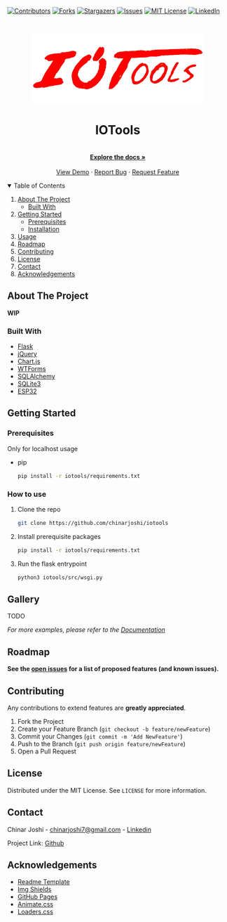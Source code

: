 [![Contributors][contributors-shield]][contributors-url]
[![Forks][forks-shield]][forks-url]
[![Stargazers][stars-shield]][stars-url]
[![Issues][issues-shield]][issues-url]
[![MIT License][license-shield]][license-url]
[![LinkedIn][linkedin-shield]][linkedin-url]

<!-- PROJECT LOGO -->
<br />

<p align="center">
  <a href="#">
    <img src="assets/logo.png" alt="Logo" width="394" height="159">
  </a>

  <h1 align="center">IOTools</h1>

  <p align="center">
    <br />
    <a href="https://github.com/chinarjoshi/iotools"><strong>Explore the docs »</strong></a>
    <br />
    <br />
    <a href="#">View Demo</a>
    ·
    <a href="https://github.com/chinarjoshi/iotools/issues">Report Bug</a>
    ·
    <a href="https://github.com/chinarjoshi/iotools/issues">Request Feature</a>
  </p>
</p>

<!-- TABLE OF CONTENTS -->
<details open="open">
  <summary>Table of Contents</summary>
  <ol>
    <li>
      <a href="#about-the-project">About The Project</a>
      <ul>
        <li><a href="#built-with">Built With</a></li>
      </ul>
    </li>
    <li>
      <a href="#getting-started">Getting Started</a>
      <ul>
        <li><a href="#prerequisites">Prerequisites</a></li>
        <li><a href="#installation">Installation</a></li>
      </ul>
    </li>
    <li><a href="#usage">Usage</a></li>
    <li><a href="#roadmap">Roadmap</a></li>
    <li><a href="#contributing">Contributing</a></li>
    <li><a href="#license">License</a></li>
    <li><a href="#contact">Contact</a></li>
    <li><a href="#acknowledgements">Acknowledgements</a></li>
  </ol>
</details>


<!-- ABOUT THE PROJECT -->
## About The Project

**WIP**


### Built With

* [Flask](https://flask.palletsprojects.com)
* [jQuery](https://jquery.com)
* [Chart.js](https://chartjs.org)
* [WTForms](https://wtforms.readthedocs.io)
* [SQLAlchemy](https://sqlalchemy.org)
* [SQLite3](https://sqlite.org)
* [ESP32](https://espressif.com/en/products/socs/esp32)

## Getting Started

### Prerequisites
Only for localhost usage

* pip
  ```sh
  pip install -r iotools/requirements.txt
  ```

### How to use

1. Clone the repo
   ```sh
   git clone https://github.com/chinarjoshi/iotools
   ```
2. Install prerequisite packages
   ```sh
   pip install -r iotools/requirements.txt
   ```
4. Run the flask entrypoint
   ```sh
   python3 iotools/src/wsgi.py
   ```

<!-- USAGE EXAMPLES -->
## Gallery

TODO

_For more examples, please refer to the [Documentation](https://github.com/chinarjoshi/iotools)_

<!-- ROADMAP -->
## Roadmap

__See the [open issues](https://github.com/chinarjoshi/iotools/issues) for a list of proposed features (and known issues).__
<br>

<!-- CONTRIBUTING -->
## Contributing

Any contributions to extend features are **greatly appreciated**.

1. Fork the Project
2. Create your Feature Branch (`git checkout -b feature/newFeature`)
3. Commit your Changes (`git commit -m 'Add NewFeature'`)
4. Push to the Branch (`git push origin feature/newFeature`)
5. Open a Pull Request

<!-- LICENSE -->
## License

Distributed under the MIT License. See `LICENSE` for more information.


<!-- CONTACT -->
## Contact

Chinar Joshi - chinarjoshi7@gmail.com - [Linkedin](https://linkedin.com/in/chinar-joshi-905493207/)

Project Link: [Github](https://github.com/chinarjoshi/iotools)


## Acknowledgements
* [Readme Template](https://github.com/othneildrew/Best-README-Template)
* [Img Shields](https://shields.io)
* [GitHub Pages](https://pages.github.com)
* [Animate.css](https://daneden.github.io/animate.css)
* [Loaders.css](https://connoratherton.com/loaders)

<!-- MARKDOWN LINKS & IMAGES -->
<!-- https://www.markdownguide.org/basic-syntax/#reference-style-links -->
[contributors-shield]: https://img.shields.io/github/contributors/chinarjoshi/iotools?style=for-the-badge
[contributors-url]: https://github.com/chinarjoshi/iotools/graphs/contributors
[forks-shield]: https://img.shields.io/github/forks/chinarjoshi/iotools?style=for-the-badge
[forks-url]: https://github.com/chinarjoshi/iotools/network/members
[stars-shield]: https://img.shields.io/github/stars/chinarjoshi/iotools?style=for-the-badge
[stars-url]: https://github.com/chinarjoshi/iotools/stargazers
[issues-shield]: https://img.shields.io/github/issues/chinarjoshi/iotools?style=for-the-badge
[issues-url]: https://github.com/chinarjoshi/iotools/issues
[license-shield]: https://img.shields.io/github/license/chinarjoshi/iotools?style=for-the-badge
[license-url]: https://github.com/chinarjoshi/iotools/blob/master/LICENSE
[linkedin-shield]: https://img.shields.io/badge/-LinkedIn-black.svg?style=for-the-badge&logo=linkedin&colorB=555
[linkedin-url]: https://www.linkedin.com/in/chinar-joshi-905493207/
[product-screenshot]: images/screenshot.png
